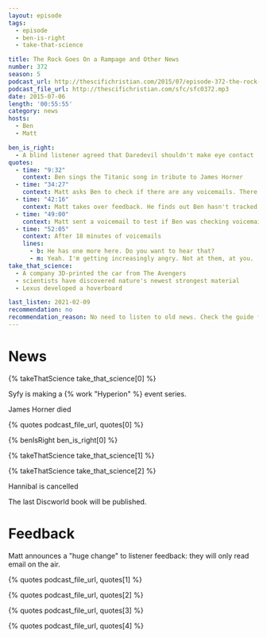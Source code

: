 ```yaml
---
layout: episode
tags:
  - episode
  - ben-is-right
  - take-that-science

title: The Rock Goes On a Rampage and Other News
number: 372
season: 5
podcast_url: http://thescifichristian.com/2015/07/episode-372-the-rock-goes-on-a-rampage-and-other-news/
podcast_file_url: http://thescifichristian.com/sfc/sfc0372.mp3
date: 2015-07-06
length: '00:55:55'
category: news
hosts:
  - Ben
  - Matt

ben_is_right:
  - A blind listener agreed that Daredevil shouldn't make eye contact
quotes:
  - time: "9:32"
    context: Ben sings the Titanic song in tribute to James Horner
  - time: "34:27"
    context: Matt asks Ben to check if there are any voicemails. There are four months of voicemails.
  - time: "42:16"
    context: Matt takes over feedback. He finds out Ben hasn't tracked emails from the website either.
  - time: "49:00"
    context: Matt sent a voicemail to test if Ben was checking voicemails
  - time: "52:05"
    context: After 18 minutes of voicemails
    lines:
      - b: He has one more here. Do you want to hear that?
      - m: Yeah. I'm getting increasingly angry. Not at them, at you.
take_that_science:
  - A company 3D-printed the car from The Avengers
  - scientists have discovered nature's newest strongest material
  - Lexus developed a hoverboard

last_listen: 2021-02-09
recommendation: no
recommendation_reason: No need to listen to old news. Check the guide for what's interesting in hindsight.
---
```


# News
{% takeThatScience take_that_science[0] %}

Syfy is making a {% work "Hyperion" %} event series.

James Horner died

{% quotes podcast_file_url, quotes[0] %}

{% benIsRight ben_is_right[0] %}

{% takeThatScience take_that_science[1] %}

{% takeThatScience take_that_science[2] %}

Hannibal is cancelled 

The last Discworld book will be published.

# Feedback
Matt announces a "huge change" to listener feedback: they will only read email on the air.

{% quotes podcast_file_url, quotes[1] %}

{% quotes podcast_file_url, quotes[2] %}

{% quotes podcast_file_url, quotes[3] %}

{% quotes podcast_file_url, quotes[4] %}